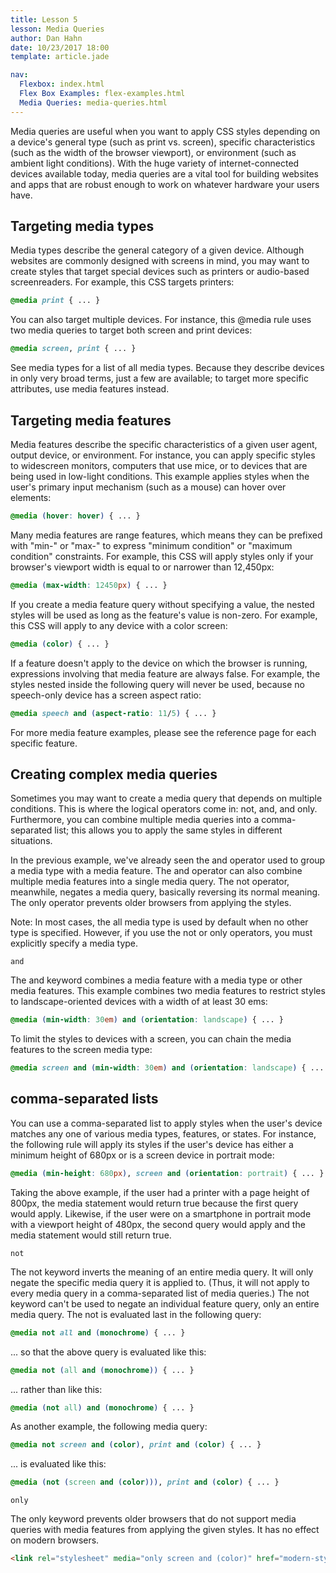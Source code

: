 ```yaml
---
title: Lesson 5
lesson: Media Queries
author: Dan Hahn
date: 10/23/2017 18:00
template: article.jade

nav:
  Flexbox: index.html
  Flex Box Examples: flex-examples.html
  Media Queries: media-queries.html
---
```


Media queries are useful when you want to apply CSS styles depending on a device's general type (such as print vs. screen), specific characteristics (such as the width of the browser viewport), or environment (such as ambient light conditions). With the huge variety of internet-connected devices available today, media queries are a vital tool for building websites and apps that are robust enough to work on whatever hardware your users have.

## Targeting media types

Media types describe the general category of a given device. Although websites are commonly designed with screens in mind, you may want to create styles that target special devices such as printers or audio-based screenreaders. For example, this CSS targets printers:
```css
@media print { ... }
```
You can also target multiple devices. For instance, this @media rule uses two media queries to target both screen and print devices:
```css
@media screen, print { ... }
```
See media types for a list of all media types. Because they describe devices in only very broad terms, just a few are available; to target more specific attributes, use media features instead.

## Targeting media features

Media features describe the specific characteristics of a given user agent, output device, or environment. For instance, you can apply specific styles to widescreen monitors, computers that use mice, or to devices that are being used in low-light conditions. This example applies styles when the user's primary input mechanism (such as a mouse) can hover over elements:
```css
@media (hover: hover) { ... }
```
Many media features are range features, which means they can be prefixed with "min-" or "max-" to express "minimum condition" or "maximum condition" constraints. For example, this CSS will apply styles only if your browser's viewport width is equal to or narrower than 12,450px:
```css
@media (max-width: 12450px) { ... }
```
If you create a media feature query without specifying a value, the nested styles will be used as long as the feature's value is non-zero. For example, this CSS will apply to any device with a color screen:
```css
@media (color) { ... }
```
If a feature doesn't apply to the device on which the browser is running, expressions involving that media feature are always false. For example, the styles nested inside the following query will never be used, because no speech-only device has a screen aspect ratio:
```css
@media speech and (aspect-ratio: 11/5) { ... }
```
For more media feature examples, please see the reference page for each specific feature.

## Creating complex media queries

Sometimes you may want to create a media query that depends on multiple conditions. This is where the logical operators come in: not, and, and only. Furthermore, you can combine multiple media queries into a comma-separated list; this allows you to apply the same styles in different situations.

In the previous example, we've already seen the and operator used to group a media type with a media feature. The and operator can also combine multiple media features into a single media query. The not operator, meanwhile, negates a media query, basically reversing its normal meaning. The only operator prevents older browsers from applying the styles.

Note: In most cases, the all media type is used by default when no other type is specified. However, if you use the not or only operators, you must explicitly specify a media type.

`and`

The and keyword combines a media feature with a media type or other media features. This example combines two media features to restrict styles to landscape-oriented devices with a width of at least 30 ems:
```css
@media (min-width: 30em) and (orientation: landscape) { ... }
```
To limit the styles to devices with a screen, you can chain the media features to the screen media type:
```css
@media screen and (min-width: 30em) and (orientation: landscape) { ...  }
```
## comma-separated lists

You can use a comma-separated list to apply styles when the user's device matches any one of various media types, features, or states. For instance, the following rule will apply its styles if the user's device has either a minimum height of 680px or is a screen device in portrait mode:
```css
@media (min-height: 680px), screen and (orientation: portrait) { ... }
```
Taking the above example, if the user had a printer with a page height of 800px, the media statement would return true because the first query would apply. Likewise, if the user were on a smartphone in portrait mode with a viewport height of 480px, the second query would apply and the media statement would still return true.

`not`

The not keyword inverts the meaning of an entire media query. It will only negate the specific media query it is applied to. (Thus, it will not apply to every media query in a comma-separated list of media queries.) The not keyword can't be used to negate an individual feature query, only an entire media query. The not is evaluated last in the following query:
```css
@media not all and (monochrome) { ... }
```
... so that the above query is evaluated like this:
```css
@media not (all and (monochrome)) { ... }
```
... rather than like this:
```css
@media (not all) and (monochrome) { ... }
```
As another example, the following media query:
```css
@media not screen and (color), print and (color) { ... }
```
... is evaluated like this:
```css
@media (not (screen and (color))), print and (color) { ... }
```
`only`

The only keyword prevents older browsers that do not support media queries with media features from applying the given styles. It has no effect on modern browsers.
```html
<link rel="stylesheet" media="only screen and (color)" href="modern-styles.css" />
```